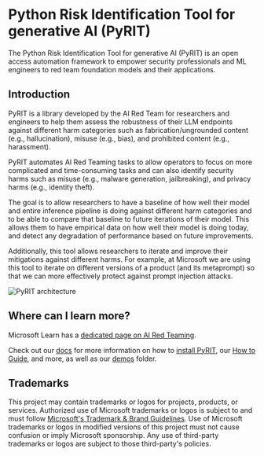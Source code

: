 # Python Risk Identification Tool for generative AI (PyRIT)

The Python Risk Identification Tool for generative AI (PyRIT) is an open
access automation framework to empower security professionals and ML
engineers to red team foundation models and their applications.

## Introduction

PyRIT is a library developed by the AI Red Team for researchers and engineers
to help them assess the robustness of their LLM endpoints against different
harm categories such as fabrication/ungrounded content (e.g., hallucination),
misuse (e.g., bias), and prohibited content (e.g., harassment).

PyRIT automates AI Red Teaming tasks to allow operators to focus on more
complicated and time-consuming tasks and can also identify security harms such
as misuse (e.g., malware generation, jailbreaking), and privacy harms
(e.g., identity theft).​

The goal is to allow researchers to have a baseline of how well their model
and entire inference pipeline is doing against different harm categories and
to be able to compare that baseline to future iterations of their model.
This allows them to have empirical data on how well their model is doing
today, and detect any degradation of performance based on future improvements.

Additionally, this tool allows researchers to iterate and improve their
mitigations against different harms.
For example, at Microsoft we are using this tool to iterate on different
versions of a product (and its metaprompt) so that we can more effectively
protect against prompt injection attacks.

![PyRIT architecture](https://raw.githubusercontent.com/Azure/PyRIT/releases/v0.3.0/assets/pyrit_architecture.png)

## Where can I learn more?

Microsoft Learn has a
[dedicated page on AI Red Teaming](https://learn.microsoft.com/en-us/security/ai-red-team).

Check out our [docs](https://github.com/Azure/PyRIT/blob/releases/v0.3.0/doc/README.md) for more information
on how to [install PyRIT](https://github.com/Azure/PyRIT/blob/releases/v0.3.0/doc/setup/install_pyrit.md),
our [How to Guide](https://github.com/Azure/PyRIT/blob/releases/v0.3.0/doc/how_to_guide.ipynb),
and more, as well as our [demos](https://github.com/Azure/PyRIT/tree/releases/v0.3.0/doc/demo) folder.

## Trademarks

This project may contain trademarks or logos for projects, products, or services.
Authorized use of Microsoft trademarks or logos is subject to and must follow
[Microsoft's Trademark & Brand Guidelines](https://www.microsoft.com/en-us/legal/intellectualproperty/trademarks/usage/general).
Use of Microsoft trademarks or logos in modified versions of this project must
not cause confusion or imply Microsoft sponsorship.
Any use of third-party trademarks or logos are subject to those third-party's
policies.
